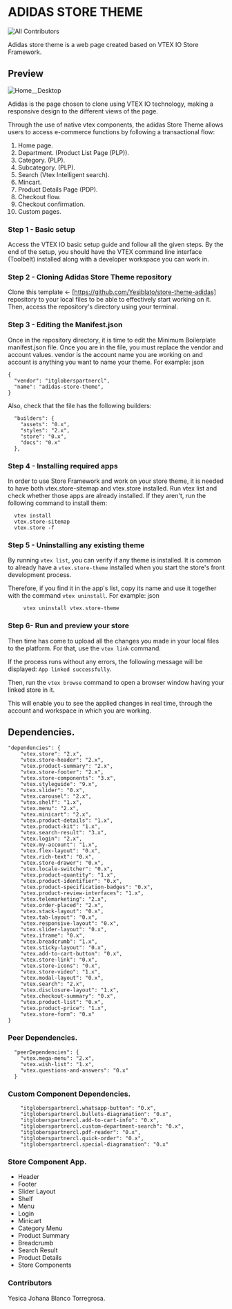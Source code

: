 # ADIDAS STORE THEME

![All Contributors](https://img.shields.io/badge/all_contributors-1-orange.svg?style=flat-square)

Adidas store theme is a web page created based on VTEX IO Store Framework.

## Preview
![Home__Desktop](https://user-images.githubusercontent.com/87024446/220421377-2c5f4ceb-f1ff-4fa1-8505-116c959bdb3c.png)


Adidas is the page chosen to clone using VTEX IO technology, making a responsive design to the different views of the page.


Through the use of native vtex components, the adidas Store Theme allows users to access e-commerce functions by following a transactional flow:

1. Home page.
2. Department. (Product List Page (PLP)).
3. Category. (PLP).
4. Subcategory. (PLP).
5. Search (Vtex Intelligent search).
6. Mincart.
7. Product Details Page (PDP).
8. Checkout flow.
9. Checkout confirmation.
10. Custom pages.

### Step 1 -  Basic setup
Access the VTEX IO basic setup guide and follow all the given steps.
By the end of the setup, you should have the VTEX command line interface (Toolbelt) installed along with a developer workspace you can work in.

### Step 2 - Cloning Adidas Store Theme repository
Clone this template ← [https://github.com/Yesiblato/store-theme-adidas] repository to your local files to be able to effectively start working on it.
Then, access the repository's directory using your terminal.

### Step 3 - Editing the Manifest.json
Once in the repository directory, it is time to edit the Minimum Boilerplate manifest.json file.
Once you are in the file, you must replace the vendor and account values. vendor is the account name you are working on and account is anything you want to name your theme. For example:
json
```
{
  "vendor": "itgloberspartnercl",
  "name": "adidas-store-theme",
}
```
Also, check that the file has the following builders:
```
  "builders": {
    "assets": "0.x",
    "styles": "2.x",
    "store": "0.x",
    "docs": "0.x"
  },
```

### Step 4 - Installing required apps
In order to use Store Framework and work on your store theme, it is needed to have both vtex.store-sitemap and vtex.store installed.
Run  vtex list  and check whether those apps are already installed.
If they aren't, run the following command to install them: 
```
  vtex install 
  vtex.store-sitemap 
  vtex.store -f
```
### Step 5 - Uninstalling any existing theme
By running `vtex list`,  you can verify if any theme is installed.
It is common to already have a `vtex.store-theme`  installed when you start the store's front development process.

Therefore, if you find it in the app's list, copy its name and use it together with the command `vtex uninstall`. For example:
json
```
     vtex uninstall vtex.store-theme 
```
### Step 6- Run and preview your store
Then time has come to upload all the changes you made in your local files to the platform. For that, use the `vtex link` command.

If the process runs without any errors, the following message will be displayed: `App linked successfully`. 

Then, run the `vtex browse` command to open a browser window having your linked store in it.

This will enable you to see the applied changes in real time, through the account and workspace in which you are working.

## Dependencies.
```
"dependencies": {
    "vtex.store": "2.x",
    "vtex.store-header": "2.x",
    "vtex.product-summary": "2.x",
    "vtex.store-footer": "2.x",
    "vtex.store-components": "3.x",
    "vtex.styleguide": "9.x",
    "vtex.slider": "0.x",
    "vtex.carousel": "2.x",
    "vtex.shelf": "1.x",
    "vtex.menu": "2.x",
    "vtex.minicart": "2.x",
    "vtex.product-details": "1.x",
    "vtex.product-kit": "1.x",
    "vtex.search-result": "3.x",
    "vtex.login": "2.x",
    "vtex.my-account": "1.x",
    "vtex.flex-layout": "0.x",
    "vtex.rich-text": "0.x",
    "vtex.store-drawer": "0.x",
    "vtex.locale-switcher": "0.x",
    "vtex.product-quantity": "1.x",
    "vtex.product-identifier": "0.x",
    "vtex.product-specification-badges": "0.x",
    "vtex.product-review-interfaces": "1.x",
    "vtex.telemarketing": "2.x",
    "vtex.order-placed": "2.x",
    "vtex.stack-layout": "0.x",
    "vtex.tab-layout": "0.x",
    "vtex.responsive-layout": "0.x",
    "vtex.slider-layout": "0.x",
    "vtex.iframe": "0.x",
    "vtex.breadcrumb": "1.x",
    "vtex.sticky-layout": "0.x",
    "vtex.add-to-cart-button": "0.x",
    "vtex.store-link": "0.x",
    "vtex.store-icons": "0.x",
    "vtex.store-video": "1.x",
    "vtex.modal-layout": "0.x",
    "vtex.search": "2.x",
    "vtex.disclosure-layout": "1.x",
    "vtex.checkout-summary": "0.x",
    "vtex.product-list": "0.x",
    "vtex.product-price": "1.x",
    "vtex.store-form": "0.x"
}
```
### Peer Dependencies.

```
  "peerDependencies": {
    "vtex.mega-menu": "2.x",
    "vtex.wish-list": "1.x",
    "vtex.questions-and-answers": "0.x"
  }
```

### Custom Component Dependencies.

```
    "itgloberspartnercl.whatsapp-button": "0.x",
    "itgloberspartnercl.bullets-diagramation": "0.x",
    "itgloberspartnercl.add-to-cart-info": "0.x",
    "itgloberspartnercl.custom-department-search": "0.x",
    "itgloberspartnercl.pdf-reader": "0.x",
    "itgloberspartnercl.quick-order": "0.x",
    "itgloberspartnercl.special-diagramation": "0.x"
```

### Store Component App.
- Header
- Footer
- Slider Layout
- Shelf
- Menu
- Login
- Minicart
- Category Menu
- Product Summary
- Breadcrumb
- Search Result
- Product Details
- Store Components

### Contributors

Yesica Johana Blanco Torregrosa.

